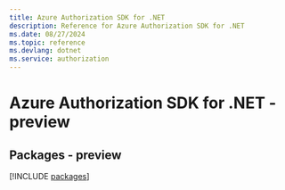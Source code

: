 ```yaml
---
title: Azure Authorization SDK for .NET
description: Reference for Azure Authorization SDK for .NET
ms.date: 08/27/2024
ms.topic: reference
ms.devlang: dotnet
ms.service: authorization
---
```

# Azure Authorization SDK for .NET - preview
## Packages - preview
[!INCLUDE [packages](authorization-index.md)]